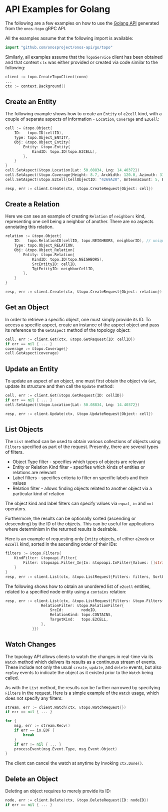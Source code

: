 # API Examples for Golang
The following are a few examples on how to use the [Golang API] generated from the `onos-topo` gRPC API.

All the examples assume that the following import is available:
```go
import "github.com/onosproject/onos-api/go/topo"
```

Similarly, all examples assume that the `TopoService` client has been obtained and that context `ctx` was 
either provided or created via code similar to the following:
```go
client := topo.CreateTopoClient(conn)
...
ctx := context.Background()
```

## Create an Entity
The following example shows how to create an `Entity` of `e2cell` kind, with a couple of separate aspects of 
information - `Location`, `Coverage` and `E2Cell`:
```go
cell := &topo.Object{
    ID:   topo.ID(cellID),
    Type: topo.Object_ENTITY,
    Obj: &topo.Object_Entity{
        Entity: &topo.Entity{
            KindID: topo.ID(topo.E2CELL),
        },
    }
}
cell.SetAspect(&topo.Location{Lat: 50.08834, Lng: 14.40372})
cell.SetAspect(&topo.Coverage{Height: 8.7, ArcWidth: 120.0, Azimuth: 315.0, Tilt: -5.0})
cell.SetAspect(&topo.E2Cell{CellObjectID: "4269A20", AntennaCount: 5, EARFCN: 69, PCI: 42, CellType: "FEMTO"})

resp, err := client.Create(ctx, &topo.CreateRequest{Object: cell})
```

## Create a Relation
Here we can see an example of creating `Relation` of `neighbors` kind, representing one cell being a neighbor 
of another. There are no aspects annotating this relation.
```go
relation := &topo.Object{
    ID:   topo.RelationID(cellID, topo.NEIGHBORS, neighborID), // unique relation ID
    Type: topo.Object_RELATION,
    Obj: &topo.Object_Relation{
        Entity: &topo.Relation{
            KindID: topo.ID(topo.NEIGHBORS),
            SrcEntityID: cellID,
            TgtEntityID: neighborCellID,
        },
    }
}

resp, err := client.Create(ctx, &topo.CreateRequest{Object: relation})
```

## Get an Object
In order to retrieve a specific object, one must simply provide its ID. To access a specific aspect, create
an instance of the aspect object and pass its reference to the `GetAspect` method of the topology object:
```go
cell, err := client.Get(ctx, &topo.GetRequest{ID: cellID})
if err == nil { ... }
coverage := &topo.Coverage{}
cell.GetAspect(coverage)
```

## Update an Entity
To update an aspect of an object, one must first obtain the object via `Get`, update its structure and
then call the `Update` method:
```go
cell, err := client.Get(&topo.GetRequest{ID: cellID})
if err == nil { ... }
cell.SetAspect(&topo.Location{Lat: 50.08834, Lng: 14.40372})

resp, err := client.Update(ctx, &topo.UpdateRequest{Object: cell})
```

## List Objects
The `List` method can be used to obtain various collections of objects using `Filters` specified as part of
the request. Presently, there are several types of filters.

* Object Type filter - specifies which types of objects are relevant
* Entity or Relation Kind filter - specifies which kinds of entities or relations are relevant
* Label filters - specifies criteria to filter on specific labels and their values
* Relation filter - allows finding objects related to another object via a particular kind of relation

The object kind and label filters can specify values via `equal`, `in` and `not` operators.

Furthermore, the results can be optionally sorted (ascending or descending) by the ID of the objects.
This can be useful for applications where determinism in the returned results is desirable.

Here is an example of requesting only `Entity` objects, of either `e2node` or `e2cell` kind, sorted in the
ascending order of their IDs:
```go
filters := &topo.Filters{
	KindFilter: &topoapi.Filter{
        Filter: &topoapi.Filter_In{In: &topoapi.InFilter{Values: []string{topo.E2NODE, topo.E2CELL}}},
    }
}
resp, err := client.List(ctx, &topo.ListRequest{Filters: filters, SortOrder: topo.SortOrder_ASCENDING})
```

The following shows how to obtain an unordered list of `e2cell` entities, related to a specified node entity
using a `contains` relation:
```go
resp, err := client.List(ctx, &topo.ListRequest{Filters: &topo.Filters{
                RelationFilter: &topo.RelationFilter{
                    SrcId:        nodeID,
                    RelationKind: topo.CONTAINS,
                    TargetKind:   topo.E2CELL,
                },
            }})
```


## Watch Changes
The topology API allows clients to watch the changes in real-time via its `Watch` method which delivers its 
results as a continuous stream of events. These include not only the usual `create`, `update`, and `delete` events,
but also `replay` events to indicate the object as it existed prior to the `Watch` being called.

As with the `List` method, the results can be further narrowed by specifying `Filters` in the request.
Here is a simple example of the `Watch` usage, which does not specify any filters:

```go
stream, err := client.Watch(ctx, &topo.WatchRequest{})
if err == nil { ... }

for {
    msg, err := stream.Recv()
    if err == io.EOF {
        break
    }
    if err != nil { ... }
    processEvent(msg.Event.Type, msg.Event.Object)
}
```
The client can cancel the watch at anytime by invoking `ctx.Done()`.

## Delete an Object
Deleting an object requires to merely provide its ID:
```go
node, err := client.Delete(ctx, &topo.DeleteRequest{ID: nodeID})
if err == nil { ... }
```

[Golang API]: https://github.com/onosproject/onos-api/tree/master/go/onos/topo